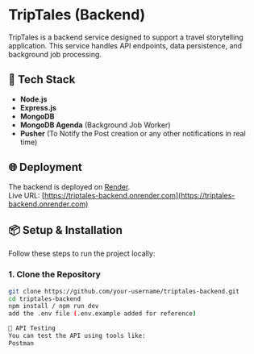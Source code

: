 # TripTales (Backend)

TripTales is a backend service designed to support a travel storytelling application. This service handles API endpoints, data persistence, and background job processing.

## 🚀 Tech Stack

- **Node.js**
- **Express.js**
- **MongoDB**
- **MongoDB Agenda** (Background Job Worker)
- **Pusher** (To Notify the Post creation or any other notifications in real time)

## 🌐 Deployment

The backend is deployed on [Render](https://render.com/).  
Live URL: [https://triptales-backend.onrender.com](https://triptales-backend.onrender.com)

## 📦 Setup & Installation

Follow these steps to run the project locally:

### 1. Clone the Repository
```bash
git clone https://github.com/your-username/triptales-backend.git
cd triptales-backend
npm install / npm run dev
add the .env file (.env.example added for reference)

🧪 API Testing
You can test the API using tools like:
Postman
